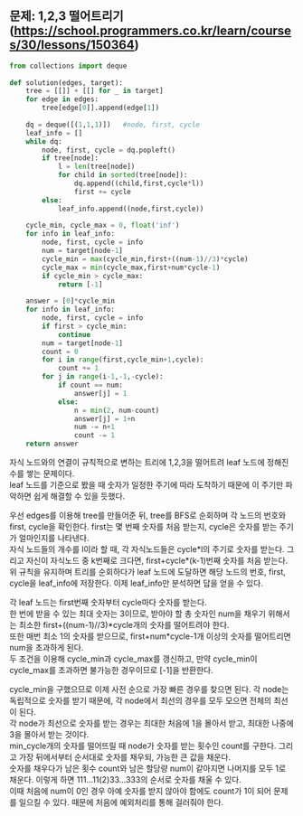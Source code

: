 ## 문제: 1,2,3 떨어트리기 (https://school.programmers.co.kr/learn/courses/30/lessons/150364)

```python
from collections import deque
        
def solution(edges, target):
    tree = [[]] + [[] for _ in target]
    for edge in edges:
        tree[edge[0]].append(edge[1])
    
    dq = deque([(1,1,1)])   #node, first, cycle
    leaf_info = []
    while dq:
        node, first, cycle = dq.popleft()
        if tree[node]:
            l = len(tree[node])
            for child in sorted(tree[node]):
                dq.append((child,first,cycle*l))
                first += cycle
        else:
            leaf_info.append((node,first,cycle))
    
    cycle_min, cycle_max = 0, float('inf')
    for info in leaf_info:
        node, first, cycle = info
        num = target[node-1]
        cycle_min = max(cycle_min,first+((num-1)//3)*cycle)
        cycle_max = min(cycle_max,first+num*cycle-1)
        if cycle_min > cycle_max:
            return [-1]
    
    answer = [0]*cycle_min
    for info in leaf_info:
        node, first, cycle = info
        if first > cycle_min:
            continue
        num = target[node-1]
        count = 0
        for i in range(first,cycle_min+1,cycle):
            count += 1
        for j in range(i-1,-1,-cycle):
            if count == num:
                answer[j] = 1
            else:
                n = min(2, num-count)
                answer[j] = 1+n
                num -= n+1
                count -= 1
    return answer
```
자식 노드와의 연결이 규칙적으로 변하는 트리에 1,2,3을 떨어트려 leaf 노드에 정해진 수를 쌓는 문제이다.  
leaf 노드를 기준으로 봤을 때 숫자가 일정한 주기에 따라 도착하기 때문에 이 주기만 파악하면 쉽게 해결할 수 있을 듯했다.  

우선 edges를 이용해 tree를 만들어준 뒤, tree를 BFS로 순회하며 각 노드의 번호와 first, cycle을 확인한다. first는 몇 번째 숫자를 처음 받는지, cycle은 숫자를 받는 주기가 얼마인지를 나타낸다.  
자식 노드들의 개수를 l이라 할 때, 각 자식노드들은 cycle\*l의 주기로 숫자를 받는다. 그리고 자신이 자식노드 중 k번째로 크다면, first+cycle\*(k-1)번째 숫자를 처음 받는다.  
위 규칙을 유지하며 트리를 순회하다가 leaf 노드에 도달하면 해당 노드의 번호, first, cycle을 leaf_info에 저장한다. 이제 leaf_info만 분석하면 답을 얻을 수 있다.  

각 leaf 노드는 first번째 숫자부터 cycle마다 숫자를 받는다.  
한 번에 받을 수 있는 최대 숫자는 3이므로, 받아야 할 총 숫자인 num을 채우기 위해서는 최소한 first+((num-1)//3)\*cycle개의 숫자를 떨어트려야 한다.  
또한 매번 최소 1의 숫자를 받으므로, first+num\*cycle-1개 이상의 숫자를 떨어트리면 num을 초과하게 된다.  
두 조건을 이용해 cycle_min과 cycle_max를 갱신하고, 만약 cycle_min이 cycle_max를 초과하면 불가능한 경우이므로 [-1]을 반환한다.  

cycle_min을 구했으므로 이제 사전 순으로 가장 빠른 경우를 찾으면 된다. 각 node는 독립적으로 숫자를 받기 때문에, 각 node에서 최선의 경우를 모두 모으면 전체의 최선이 된다.  
각 node가 최선으로 숫자를 받는 경우는 최대한 처음에 1을 몰아서 받고, 최대한 나중에 3을 몰아서 받는 것이다.  
min_cycle개의 숫자를 떨어뜨릴 때 node가 숫자를 받는 횟수인 count를 구한다. 그리고 가장 뒤에서부터 순서대로 숫자를 채우되, 가능한 큰 값을 채운다.  
숫자를 채우다가 남은 횟수 count와 남은 할당량 num이 같아지면 나머지를 모두 1로 채운다. 이렇게 하면 111...11(2)33...333의 순서로 숫자를 채울 수 있다.  
이때 처음에 num이 0인 경우 아예 숫자를 받지 않아야 함에도 count가 1이 되어 문제를 일으킬 수 있다. 때문에 처음에 예외처리를 통해 걸러줘야 한다.  
